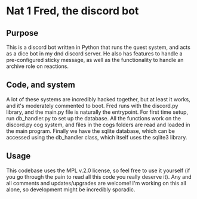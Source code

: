 # Nat 1 Fred, the discord bot

## Purpose

This is a discord bot written in Python that runs the quest system,
and acts as a dice bot in my dnd discord server. He also has features
to handle a pre-configured sticky message, as well as the functionality
to handle an archive role on reactions.

## Code, and system

A lot of these systems are incredibly hacked together, but at least it works,
and it's moderately commented to boot. Fred runs with the discord.py library,
and the main.py file is naturally the entrypoint. For first time setup,
run db_handler.py to set up the database.
All the functions work on the discord.py cog system,
and files in the cogs folders are read and loaded in the main program.
Finally we have the sqlite database, which can be accessed using the db_handler
class, which itself uses the sqlite3 library.

## Usage

This codebase uses the MPL v.2.0 license, so feel free to use it yourself
(if you go through the pain to read all this code you really deserve it).
Any and all comments and updates/upgrades are welcome!
I'm working on this all alone, so development might be incredibly sporadic.
